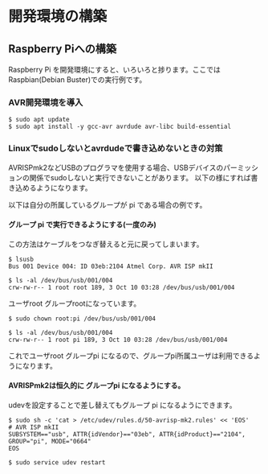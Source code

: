 # 開発環境の構築

## Raspberry Piへの構築

Raspberry Pi を開発環境にすると、いろいろと捗ります。ここではRaspbian(Debian Buster)での実行例です。

### AVR開発環境を導入

	$ sudo apt update
	$ sudo apt install -y gcc-avr avrdude avr-libc build-essential

### Linuxでsudoしないとavrdudeで書き込めないときの対策

AVRISPmk2などUSBのプログラマを使用する場合、USBデバイスのパーミッションの関係でsudoしないと実行できないことがあります。 以下の様にすれば書き込めるようになります。

以下は自分の所属しているグループが pi である場合の例です。

#### グループ pi で実行できるようにする(一度のみ)

この方法はケーブルをつなぎ替えると元に戻ってしまいます。

	$ lsusb
	Bus 001 Device 004: ID 03eb:2104 Atmel Corp. AVR ISP mkII

	$ ls -al /dev/bus/usb/001/004
	crw-rw-r-- 1 root root 189, 3 Oct 10 03:28 /dev/bus/usb/001/004

ユーザroot グループrootになっています。

	$ sudo chown root:pi /dev/bus/usb/001/004

	$ ls -al /dev/bus/usb/001/004
	crw-rw-r-- 1 root pi 189, 3 Oct 10 03:28 /dev/bus/usb/001/004

これでユーザroot グループpi になるので、グループpi所属ユーザは利用できるようになります。

#### AVRISPmk2は恒久的に グループpi になるようにする。

udevを設定することで差し替えてもグループ pi になるようにできます。

	$ sudo sh -c 'cat > /etc/udev/rules.d/50-avrisp-mk2.rules' << 'EOS'
	# AVR ISP mkII
	SUBSYSTEM=="usb", ATTR{idVendor}=="03eb", ATTR{idProduct}=="2104", GROUP="pi", MODE="0664"
	EOS

	$ sudo service udev restart


